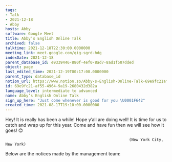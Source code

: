 ```yaml
---
tags:
- Talk
- 2021-12-18
- Abby
hosts: Abby
software: Google Meet
title: Abby’s English Online Talk
archived: false
talktime: 2021-12-18T22:30:00.0000000
meeting_link: meet.google.com/qig-sgrd-hdg
indexDate: 2021-12-18
parent_database_id: e9339446-880f-4ef0-8ad7-8ad1f507dded
object: page
last_edited_time: 2021-12-19T00:17:00.0000000
parent_type: database_id
notion_url: https://www.notion.so/Abby-s-English-Online-Talk-69e9fc21af5549649a192680432d382a
id: 69e9fc21-af55-4964-9a19-2680432d382a
language_level: intermediate to advanced
name: Abby’s English Online Talk
sign_up_here: "Just come whenever is good for you \U0001F642"
created_time: 2021-08-17T19:10:00.0000000
---
```


Hey! It is really has been a while! Hope y’all are doing well! It is time for us to catch and wrap up for this year. Come and have fun then we will see how it goes! 😊



                                                          (New York City, New York)



Below are the notices made by the management team:



